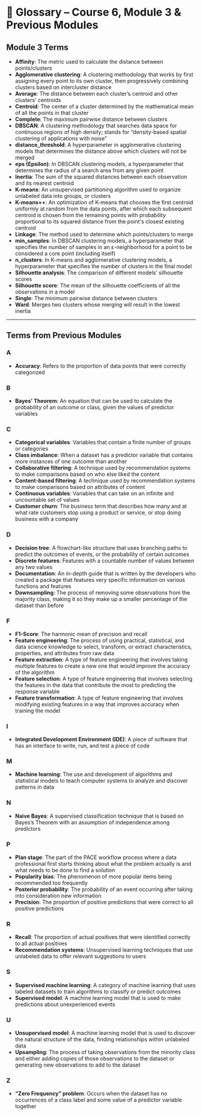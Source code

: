 # 📘 Glossary – Course 6, Module 3 & Previous Modules

## Module 3 Terms

- **Affinity**: The metric used to calculate the distance between points/clusters  
- **Agglomerative clustering**: A clustering methodology that works by first assigning every point to its own cluster, then progressively combining clusters based on intercluster distance  
- **Average**: The distance between each cluster’s centroid and other clusters’ centroids  
- **Centroid**: The center of a cluster determined by the mathematical mean of all the points in that cluster  
- **Complete**: The maximum pairwise distance between clusters  
- **DBSCAN**: A clustering methodology that searches data space for continuous regions of high density; stands for “density-based spatial clustering of applications with noise”  
- **distance_threshold**: A hyperparameter in agglomerative clustering models that determines the distance above which clusters will not be merged  
- **eps (Epsilon)**: In DBSCAN clustering models, a hyperparameter that determines the radius of a search area from any given point  
- **Inertia**: The sum of the squared distances between each observation and its nearest centroid  
- **K-means**: An unsupervised partitioning algorithm used to organize unlabeled data into groups, or clusters  
- **K-means++**: An optimization of K-means that chooses the first centroid uniformly at random from the data points, after which each subsequent centroid is chosen from the remaining points with probability proportional to its squared distance from the point's closest existing centroid  
- **Linkage**: The method used to determine which points/clusters to merge  
- **min_samples**: In DBSCAN clustering models, a hyperparameter that specifies the number of samples in an ε-neighborhood for a point to be considered a core point (including itself)  
- **n_clusters**: In K-means and agglomerative clustering models, a hyperparameter that specifies the number of clusters in the final model  
- **Silhouette analysis**: The comparison of different models’ silhouette scores  
- **Silhouette score**: The mean of the silhouette coefficients of all the observations in a model  
- **Single**: The minimum pairwise distance between clusters  
- **Ward**: Merges two clusters whose merging will result in the lowest inertia  

---

## Terms from Previous Modules

### A
- **Accuracy**: Refers to the proportion of data points that were correctly categorized  

### B
- **Bayes’ Theorem**: An equation that can be used to calculate the probability of an outcome or class, given the values of predictor variables  

### C
- **Categorical variables**: Variables that contain a finite number of groups or categories  
- **Class imbalance**: When a dataset has a predictor variable that contains more instances of one outcome than another  
- **Collaborative filtering**: A technique used by recommendation systems to make comparisons based on who else liked the content  
- **Content-based filtering**: A technique used by recommendation systems to make comparisons based on attributes of content  
- **Continuous variables**: Variables that can take on an infinite and uncountable set of values  
- **Customer churn**: The business term that describes how many and at what rate customers stop using a product or service, or stop doing business with a company  

### D
- **Decision tree**: A flowchart-like structure that uses branching paths to predict the outcomes of events, or the probability of certain outcomes  
- **Discrete features**: Features with a countable number of values between any two values  
- **Documentation**: An in-depth guide that is written by the developers who created a package that features very specific information on various functions and features  
- **Downsampling**: The process of removing some observations from the majority class, making it so they make up a smaller percentage of the dataset than before  

### F
- **F1-Score**: The harmonic mean of precision and recall  
- **Feature engineering**: The process of using practical, statistical, and data science knowledge to select, transform, or extract characteristics, properties, and attributes from raw data  
- **Feature extraction**: A type of feature engineering that involves taking multiple features to create a new one that would improve the accuracy of the algorithm  
- **Feature selection**: A type of feature engineering that involves selecting the features in the data that contribute the most to predicting the response variable  
- **Feature transformation**: A type of feature engineering that involves modifying existing features in a way that improves accuracy when training the model  

### I
- **Integrated Development Environment (IDE)**: A piece of software that has an interface to write, run, and test a piece of code  

### M
- **Machine learning**: The use and development of algorithms and statistical models to teach computer systems to analyze and discover patterns in data  

### N
- **Naive Bayes**: A supervised classification technique that is based on Bayes’s Theorem with an assumption of independence among predictors  

### P
- **Plan stage**: The part of the PACE workflow process where a data professional first starts thinking about what the problem actually is and what needs to be done to find a solution  
- **Popularity bias**: The phenomenon of more popular items being recommended too frequently  
- **Posterior probability**: The probability of an event occurring after taking into consideration new information  
- **Precision**: The proportion of positive predictions that were correct to all positive predictions  

### R
- **Recall**: The proportion of actual positives that were identified correctly to all actual positives  
- **Recommendation systems**: Unsupervised learning techniques that use unlabeled data to offer relevant suggestions to users  

### S
- **Supervised machine learning**: A category of machine learning that uses labeled datasets to train algorithms to classify or predict outcomes  
- **Supervised model**: A machine learning model that is used to make predictions about unexperienced events  

### U
- **Unsupervised model**: A machine learning model that is used to discover the natural structure of the data, finding relationships within unlabeled data  
- **Upsampling**: The process of taking observations from the minority class and either adding copies of those observations to the dataset or generating new observations to add to the dataset  

### Z
- **“Zero Frequency” problem**: Occurs when the dataset has no occurrences of a class label and some value of a predictor variable together  